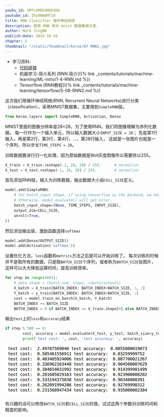 ```yaml
---
youku_id: XMTc4MDE4MDE4OA
youtube_id: Zhy8NWAMT14
title: RNN Classifier 循环神经网络
description: 使用 RNN 来对 mnist 数据集做分类.
author: Mark JingNB
publish-date: 2016-10-30
chapter: 2
thumbnail: "/static/thumbnail/keras/07 RNN1.jpg"
---
```

* 学习资料:
  * [代码链接](https://github.com/MorvanZhou/tutorials/blob/master/kerasTUT/7-RNN_Classifier_example.py)
  * 机器学习-简介系列 [RNN 简介]({% link _contents/tutorials/machine-learning/ML-intro/1-4-RNN.md %})
  * Tensorflow [RNN教程]({% link _contents/tutorials/machine-learning/tensorflow/5-08-RNN2.md %})
  

这次我们用循环神经网络(RNN, Recurrent Neural Networks)进行分类（classification），采用MNIST数据集，主要用到`SimpleRNN`层。

```python
from keras.layers import SimpleRNN, Activation, Dense
```

MNIST里面的图像分辨率是28×28，为了使用RNN，我们将图像理解为序列化数据。
每一行作为一个输入单元，所以输入数据大小`INPUT_SIZE = 28`；
先是第1行输入，再是第2行，第3行，第4行，...，第28行输入，
这就是一张图片也就是一个序列，所以步长`TIME_STEPS = 28`。


训练数据要进行归一化处理，因为原始数据是8bit灰度图像所以需要除以255。

```python
X_train = X_train.reshape(-1, 28, 28) / 255.      # normalize
X_test = X_test.reshape(-1, 28, 28) / 255.        # normalize
```

首先添加RNN层，输入为训练数据，输出数据大小由`CELL_SIZE`定义。

```python
model.add(SimpleRNN(
    # for batch_input_shape, if using tensorflow as the backend, we have to put None for the batch_size.
    # Otherwise, model.evaluate() will get error.
    batch_input_shape=(None, TIME_STEPS, INPUT_SIZE),       
    output_dim=CELL_SIZE,
    unroll=True,
))
```

然后添加输出层，激励函数选择`softmax`

```python
model.add(Dense(OUTPUT_SIZE))
model.add(Activation('softmax'))
``` 

设置优化方法，`loss`函数和`metrics`方法之后就可以开始训练了。
每次训练的时候并不是取所有的数据，只是取`BATCH_SIZE`个序列，或者称为`BATCH_SIZE`张图片，这样可以大大降低运算时间，提高训练效率。

```python
for step in range(4001):
    # data shape = (batch_num, steps, inputs/outputs)
    X_batch = X_train[BATCH_INDEX: BATCH_INDEX+BATCH_SIZE, :, :]
    Y_batch = y_train[BATCH_INDEX: BATCH_INDEX+BATCH_SIZE, :]
    cost = model.train_on_batch(X_batch, Y_batch)
    BATCH_INDEX += BATCH_SIZE
    BATCH_INDEX = 0 if BATCH_INDEX >= X_train.shape[0] else BATCH_INDEX
``` 
 
输出`test`上的`loss`和`accuracy`结果

```python
if step % 500 == 0:
        cost, accuracy = model.evaluate(X_test, y_test, batch_size=y_test.shape[0], verbose=False)
        print('test cost: ', cost, 'test accuracy: ', accuracy)
```

<img class="course-image" src="/static/results/keras/2-4-1.png">

有兴趣的话可以修改`BATCH_SIZE`和`CELL_SIZE`的值，试试这两个参数对训练时间和精度的影响。

